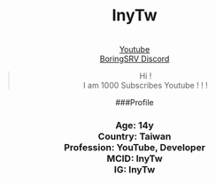 <div align="center">

  <h1 id=iny>InyTw</h1>

<br> [Youtube](https://youtube.com/@InyTw87)
<br> [BoringSRV Discord](https://dsc.gg/boringsrv)

> Hi !
> <br>I am 1000 Subscribes Youtube ! ! !

###Profile

<h3>Age: 14y
<br>Country: Taiwan
<br>Profession: YouTube, Developer
<br>MCID: InyTw
<br>IG: InyTw
</h3>
</div>
